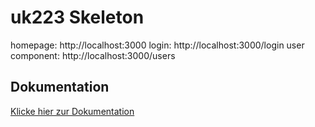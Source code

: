 # uk223 Skeleton

homepage: http://localhost:3000
login: http://localhost:3000/login
user component: http://localhost:3000/users

## Dokumentation

[Klicke hier zur Dokumentation](https://github.com/Luka0731/UEK223-OurSpace-Group-6-Frontend/blob/main/docs/ourspace-documentation.pdf)
